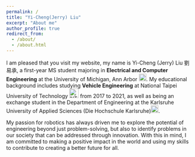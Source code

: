 ```yaml
---
permalink: /
title: "Yi-Cheng(Jerry) Liu"
excerpt: "About me"
author_profile: true
redirect_from: 
  - /about/
  - /about.html
---
```


I am pleased that you visit my website, my name is Yi-Cheng (Jerry) Liu 劉易承, a first-year MS student majoring in **Electrical and Computer Engineering** at the University of Michigan, Ann Arbor <img src="https://yi-cheng-liu.github.io/images/logo_michigan.png" alt="michigan logo" width="20" height="20">. My educational background includes studying **Vehicle Engineering** at National Taipei University of Technology <img src="https://yi-cheng-liu.github.io/images/logo_NTUT.jpg" alt="NTUT logo" width="25" height="25"> from 2017 to 2021, as well as being an exchange student in the Department of Engineering at the Karlsruhe University of Applied Sciences (Die Hochschule Karlsruhe)<img src="https://yi-cheng-liu.github.io/images/logo_HsKA.jpg" alt="HsKA logo" width="20" height="20">.

My passion for robotics has always driven me to explore the potential of engineering beyond just problem-solving, but also to identify problems in our society that can be addressed through innovation. With this in mind, I am committed to making a positive impact in the world and using my skills to contribute to creating a better future for all.

